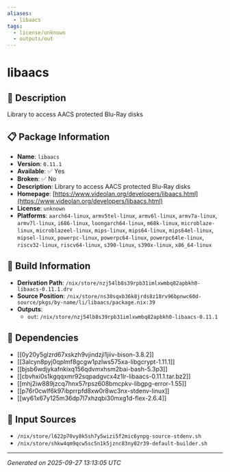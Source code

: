 ```yaml
---
aliases:
  - libaacs
tags:
  - license/unknown
  - outputs/out
---
```


# libaacs

## 📝 Description

Library to access AACS protected Blu-Ray disks

## 📋 Package Information

- **Name**: `libaacs`
- **Version**: `0.11.1`
- **Available**: ✅ Yes
- **Broken**: ✅ No
- **Description**: Library to access AACS protected Blu-Ray disks
- **Homepage**: [https://www.videolan.org/developers/libaacs.html](https://www.videolan.org/developers/libaacs.html)
- **License**: `unknown`
- **Platforms**: `aarch64-linux`, `armv5tel-linux`, `armv6l-linux`, `armv7a-linux`, `armv7l-linux`, `i686-linux`, `loongarch64-linux`, `m68k-linux`, `microblaze-linux`, `microblazeel-linux`, `mips-linux`, `mips64-linux`, `mips64el-linux`, `mipsel-linux`, `powerpc-linux`, `powerpc64-linux`, `powerpc64le-linux`, `riscv32-linux`, `riscv64-linux`, `s390-linux`, `s390x-linux`, `x86_64-linux`

## 🔧 Build Information

- **Derivation Path**: `/nix/store/nzj54lb8s39rpb31imlxwmbq82apbkh0-libaacs-0.11.1.drv`
- **Source Position**: `/nix/store/ns30sqxb36k8jrds8z18rv96bpnwc60d-source/pkgs/by-name/li/libaacs/package.nix:39`
- **Outputs**:
  - `out`:  `/nix/store/nzj54lb8s39rpb31imlxwmbq82apbkh0-libaacs-0.11.1`

## 🔗 Dependencies

- [[0y20y5glzrd67xskzh9vjindzjl1jiiv-bison-3.8.2]]
- [[3alcyn8pyj0qplmf8gcgw1pzlws575xa-libgcrypt-1.11.1]]
- [[bjsb6wdjykafnkixq156qdvmxhsm2bai-bash-5.3p3]]
- [[cbvhxi0s1kgqqxmr92sqpadgvcx4z1lr-libaacs-0.11.1.tar.bz2]]
- [[mhj2iw889jzcq7hnx57rpsz608bmcpkv-libgpg-error-1.55]]
- [[p76r0cwlf6k97ibprrpfd8xw0r8wc3nx-stdenv-linux]]
- [[wy61x67y125m36dp7l7xhzqbi30mxg1d-flex-2.6.4]]

## 📁 Input Sources

- `/nix/store/l622p70vy8k5sh7y5wizi5f2mic6ynpg-source-stdenv.sh`
- `/nix/store/shkw4qm9qcw5sc5n1k5jznc83ny02r39-default-builder.sh`

---
*Generated on 2025-09-27 13:13:05 UTC*
